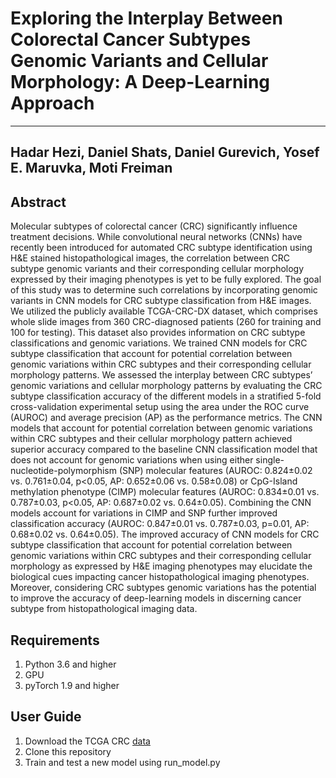 # Exploring the Interplay Between Colorectal Cancer Subtypes Genomic Variants and Cellular Morphology: A Deep-Learning Approach
---
Hadar Hezi,
Daniel Shats,
Daniel Gurevich,
Yosef E. Maruvka,
Moti Freiman
---
## Abstract
Molecular subtypes of colorectal cancer (CRC) significantly influence treatment
decisions. While convolutional neural networks (CNNs) have recently been introduced
for automated CRC subtype identification using H&E stained histopathological images,
the correlation between CRC subtype genomic variants and their corresponding cellular
morphology expressed by their imaging phenotypes is yet to be fully explored. The goal
of this study was to determine such correlations by incorporating genomic variants in
CNN models for CRC subtype classification from H&E images. We utilized the publicly
available TCGA-CRC-DX dataset, which comprises whole slide images from 360
CRC-diagnosed patients (260 for training and 100 for testing). This dataset also
provides information on CRC subtype classifications and genomic variations. We
trained CNN models for CRC subtype classification that account for potential
correlation between genomic variations within CRC subtypes and their corresponding
cellular morphology patterns. We assessed the interplay between CRC subtypes’
genomic variations and cellular morphology patterns by evaluating the CRC subtype
classification accuracy of the different models in a stratified 5-fold cross-validation
experimental setup using the area under the ROC curve (AUROC) and average
precision (AP) as the performance metrics. The CNN models that account for potential
correlation between genomic variations within CRC subtypes and their cellular
morphology pattern achieved superior accuracy compared to the baseline CNN
classification model that does not account for genomic variations when using either
single-nucleotide-polymorphism (SNP) molecular features (AUROC: 0.824±0.02 vs.
0.761±0.04, p<0.05, AP: 0.652±0.06 vs. 0.58±0.08) or CpG-Island methylation
phenotype (CIMP) molecular features (AUROC: 0.834±0.01 vs. 0.787±0.03, p<0.05,
AP: 0.687±0.02 vs. 0.64±0.05). Combining the CNN models account for variations in
CIMP and SNP further improved classification accuracy (AUROC: 0.847±0.01 vs.
0.787±0.03, p=0.01, AP: 0.68±0.02 vs. 0.64±0.05). The improved accuracy of CNN
models for CRC subtype classification that account for potential correlation between
genomic variations within CRC subtypes and their corresponding cellular morphology
as expressed by H&E imaging phenotypes may elucidate the biological cues impacting
cancer histopathological imaging phenotypes. Moreover, considering CRC subtypes
genomic variations has the potential to improve the accuracy of deep-learning models in
discerning cancer subtype from histopathological imaging data.

## Requirements
1. Python 3.6 and higher
2. GPU
3. pyTorch 1.9 and higher
   
## User Guide
1. Download the TCGA CRC [data](https://doi.org/10.5281/zenodo.3832231)
2. Clone this repository
3. Train and test a new model using run_model.py
